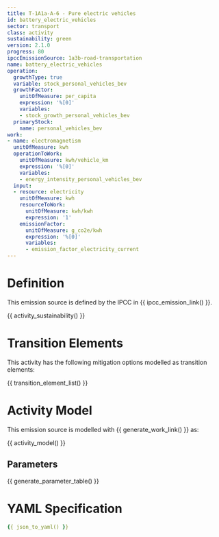 ```yaml
---
title: T-1A1a-A-6 - Pure electric vehicles
id: battery_electric_vehicles
sector: transport
class: activity
sustainability: green
version: 2.1.0
progress: 80
ipccEmissionSource: 1a3b-road-transportation
name: battery_electric_vehicles
operation:
  growthType: true
  variable: stock_personal_vehicles_bev
  growthFactor:
    unitOfMeasure: per_capita
    expression: '%[0]'
    variables:
    - stock_growth_personal_vehicles_bev
  primaryStock:
    name: personal_vehicles_bev
work:
- name: electromagnetism
  unitOfMeasure: kwh
  operationToWork:
    unitOfMeasure: kwh/vehicle_km
    expression: '%[0]'
    variables:
    - energy_intensity_personal_vehicles_bev
  input:
  - resource: electricity
    unitOfMeasure: kwh
    resourceToWork:
      unitOfMeasure: kwh/kwh
      expression: '1'
    emissionFactor:
      unitOfMeasure: g_co2e/kwh
      expression: '%[0]'
      variables:
      - emission_factor_electricity_current
---
```

# Definition
This emission source is defined by the IPCC in {{ ipcc_emission_link() }}.

{{ activity_sustainability() }}

# Transition Elements

This activity has the following mitigation options modelled as transition elements:

{{ transition_element_list() }}

# Activity Model
This emission source is modelled with {{ generate_work_link() }} as:

{{ activity_model() }}

## Parameters

{{ generate_parameter_table() }}

# YAML Specification

```yaml
{{ json_to_yaml() }}
```
